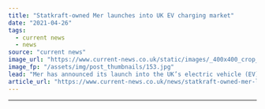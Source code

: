 ```yaml
---
title: "Statkraft-owned Mer launches into UK EV charging market"
date: "2021-04-26"
tags: 
  - current news
  - news
source: "current news"
image_url: "https://www.current-news.co.uk/static/images/_400x400_crop_center-center/MerCharging-8-1024x684-image-Mer.jpg"
image_fp: "/assets/img/post_thumbnails/153.jpg"
lead: "​Mer has announced its launch into the UK’s electric vehicle (EV) charging market, targeting underserved areas of the country."
article_url: "https://www.current-news.co.uk/news/statkraft-owned-mer-launches-into-uk-ev-charging-market?utm_source=rss-feeds&utm_medium=rss&utm_campaign=rss"
---
```


---
